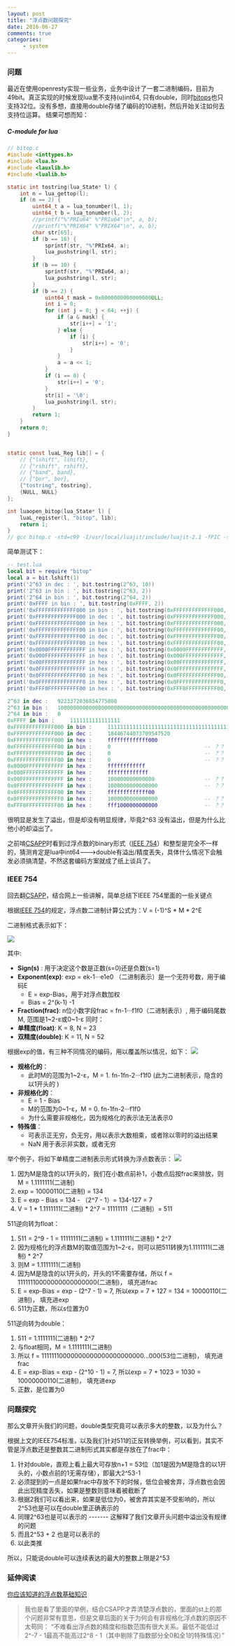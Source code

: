 ```yaml
---
layout: post
title: "浮点数问题探究"
date: 2016-06-27
comments: true
categories:
     - system
---
```


### 问题
最近在使用openresty实现一些业务，业务中设计了一套二进制编码，目前为49bit。真正实现的时候发现lua里不支持(u)int64, 只有double，同时[bitops](http://bitop.luajit.org/api.html)也只支持32位。没有多想，直接用double存储了编码的10进制，然后开始关注如何去支持位运算。
结果可想而知：

##### C-module for lua
```c
// bitop.c
#include <inttypes.h>
#include <lua.h>
#include <lauxlib.h>
#include <lualib.h>

static int tostring(lua_State* l) {
    int n = lua_gettop(l);
    if (n == 2) {
        uint64_t a = lua_tonumber(l, 1);
        uint64_t b = lua_tonumber(l, 2);
        //printf("%"PRIu64" %"PRIu64"\n", a, b);
        //printf("%"PRIX64" %"PRIX64"\n", a, b);
        char str[65];
        if (b == 16) {
            sprintf(str, "%"PRIx64, a);
            lua_pushstring(l, str);
        }
        if (b == 10) {
            sprintf(str, "%"PRIu64, a);
            lua_pushstring(l, str);
        }
        if (b == 2) {
            uint64_t mask = 0x8000000000000000ULL;
            int i = 0;
            for (int j = 0; j < 64; ++j) {
                if (a & mask) {
                    str[i++] = '1';
                } else {
                    if (i) {
                        str[i++] = '0';
                    }
                }
                a = a << 1;
            }
            if (i == 0) {
                str[i++] = '0';
            }
            str[i] = '\0';
            lua_pushstring(l, str);
        }
        return 1;
    }
    return 0;
}


static const luaL_Reg lib[] = {
    // {"lshift", lshift},
    // {"rshift", rshift},
    // {"band", band},
    // {"bor", bor},
    {"tostring", tostring},
    {NULL, NULL}
};

int luaopen_bitop(lua_State* l) {
    luaL_register(l, "bitop", lib);
    return 1;
}
// gcc bitop.c -std=c99 -I/usr/local/luajit/include/luajit-2.1 -fPIC -shared -o bitop.so
```
简单测试下：
```lua
-- test.lua
local bit = require "bitop"
local a = bit.lshift(1)
print('2^63 in dec : ', bit.tostring(2^63, 10))
print('2^63 in bin : ', bit.tostring(2^63, 2))
print('2^64 in bin : ', bit.tostring(2^64, 2))
print('0xFFFF in bin : ', bit.tostring(0xFFFF, 2))
print('0xFFFFFFFFFFFFF000 in bin : ', bit.tostring(0xFFFFFFFFFFFFF000, 2))
print('0xFFFFFFFFFFFFF000 in dec : ', bit.tostring(0xFFFFFFFFFFFFF000, 10))
print('0xFFFFFFFFFFFFF000 in hex : ', bit.tostring(0xFFFFFFFFFFFFF000, 16))
print('0xFFFFFFFFFFFFFF00 in bin : ', bit.tostring(0xFFFFFFFFFFFFFF00, 2)) 
print('0xFFFFFFFFFFFFFF00 in dec : ', bit.tostring(0xFFFFFFFFFFFFFF00, 10))
print('0xFFFFFFFFFFFFFF00 in hex : ', bit.tostring(0xFFFFFFFFFFFFFF00, 16))
print('0x0000FFFFFFFFFFFF in hex : ', bit.tostring(0x0000FFFFFFFFFFFF, 16))
print('0x000FFFFFFFFFFFFF in hex : ', bit.tostring(0x000FFFFFFFFFFFFF, 16))
print('0x00FFFFFFFFFFFFFF in hex : ', bit.tostring(0x00FFFFFFFFFFFFFF, 16))
print('0x0FFFFFFFFFFFFFFF in hex : ', bit.tostring(0x0FFFFFFFFFFFFFFF, 16))
print('0x0FFFFFFFFFFFFF00 in hex : ', bit.tostring(0x0FFFFFFFFFFFFF00, 16))
print('0x0FFFFFFFFFFFFFF0 in hex : ', bit.tostring(0x0FFFFFFFFFFFFFF0, 16))
print('0xFFF0FFFFFFFFFF00 in hex : ', bit.tostring(0xFFF0FFFFFFFFFF00, 16))
```

```lua
2^63 in dec : 	9223372036854775808
2^63 in bin : 	1000000000000000000000000000000000000000000000000000000000000000
2^64 in bin : 	0
0xFFFF in bin : 	1111111111111111
0xFFFFFFFFFFFFF000 in bin : 	1111111111111111111111111111111111111111111111111111000000000000
0xFFFFFFFFFFFFF000 in dec : 	18446744073709547520
0xFFFFFFFFFFFFF000 in hex : 	fffffffffffff000
0xFFFFFFFFFFFFFF00 in bin : 	0                              -- ？？
0xFFFFFFFFFFFFFF00 in dec : 	0                              -- ？？
0xFFFFFFFFFFFFFF00 in hex : 	0                              -- ？？
0x0000FFFFFFFFFFFF in hex : 	ffffffffffff                              
0x000FFFFFFFFFFFFF in hex : 	fffffffffffff                              
0x00FFFFFFFFFFFFFF in hex : 	100000000000000                -- ？？
0x0FFFFFFFFFFFFFFF in hex : 	1000000000000000               -- ？？
0x0FFFFFFFFFFFFF00 in hex : 	fffffffffffff00
0x0FFFFFFFFFFFFFF0 in hex : 	1000000000000000               -- ？？
0xFFF0FFFFFFFFFF00 in hex : 	fff1000000000000               -- ？？

```
很明显是发生了溢出，但是却没有明显规律，毕竟2^63 没有溢出，但是为什么比他小的却溢出了。

之前啃[CSAPP](https://book.douban.com/subject/1230413/)时看到过浮点数的binary形式（[IEEE 754](https://en.wikipedia.org/wiki/IEEE_floating_point)）和整型是完全不一样的，猜测肯定是lua中int64--->double有溢出/精度丢失，具体什么情况下会触发必须搞清楚，不然这套编码方案就成了纸上谈兵了。

### IEEE 754
回去翻[CSAPP](https://book.douban.com/subject/1230413/)，结合网上一些讲解，简单总结下IEEE 754里面的一些关键点

根据[IEEE 754](https://en.wikipedia.org/wiki/IEEE_floating_point)的规定，浮点数二进制计算公式为：V = (-1)^S * M * 2^E

二进制格式表示如下：

![](/images/blog_images/float.png)

其中:

- **Sign(s)** :  用于决定这个数是正数(s=0)还是负数(s=1)
- **Exponent(exp)**:  exp = ek-1···e1e0 （二进制表示）是一个无符号数，用于编码E
    - E = exp-Bias，用于对浮点数加权
    - Bias = 2^(k-1) -1
- **Fraction(frac)**:  n位小数字段frac = fn-1···f1f0（二进制表示）, 用于编码尾数M, 范围是1~2-ε或0~1-ε
同时：
- **单精度(float)**: K = 8, N = 23
- **双精度(double)**: K = 11, N = 52

根据exp的值，有三种不同情况的编码，用以覆盖所以情况，如下：
![](/images/blog_images/float1.png)

- **规格化的**：
    - 此时M的范围为1~2-ε，M = 1. fn-1fn-2···f1f0 (此为二进制表示，隐含的以1开头的 )
- **非规格化的**：
	- E = 1 - Bias
	- M的范围为0~1-ε，M =  0. fn-1fn-2···f1f0
	- 为什么需要非规格化，因为规格化的表示法无法表示0
- **特殊值**：
	- 可表示正无穷，负无穷，用以表示大数相乘，或者除以零时的溢出结果
	- NaN 用于表示非实数，或者无穷




举个例子，将如下单精度二进制表示形式转换为浮点数表示：
![](/images/blog_images/float2.png)

1. 因为M是隐含的以1开头的，我们在小数点前补1，小数点后按frac来排放，则M = 1.1111111(二进制) 
2. exp = 10000110(二进制) = 134
3. E = exp - Bias = 134 - （2^7 - 1）= 134-127 = 7
4. V = 1 * 1.1111111(二进制) * 2^7 = 11111111（二进制）= 511

511逆向转为float：

1. 511 = 2^9 - 1 = 11111111(二进制) = 1.1111111(二进制) * 2^7
2. 因为规格化的浮点数M的取值范围为1~2-ε，则可以把511转换为1.1111111(二进制) * 2^7
3. 则M = 1.1111111(二进制)
4. 因为M是隐含的以1开头的，开头的1不需要存储，所以 f = 11111110000000000000000(二进制)， 填充进frac
5. E = exp-Bias = exp - (2^7 - 1) = 7, 所以exp = 7 + 127 = 134 = 10000110(二进制)， 填充进exp
6. 511为正数，所以s位置为0

511逆向转为double：

1. 511 = 1.1111111(二进制) * 2^7
2. 与float相同，M =  1.1111111(二进制)
3. 所以 f = 11111110000000000000000000000...000(53位二进制)， 填充进frac
4. E = exp-Bias = exp - (2^10 - 1) = 7, 所以exp = 7 + 1023 = 1030 = 10000000110(二进制)， 填充进exp
5. 正数，是位置为0


### 问题探究

那么文章开头我们的问题，double类型究竟可以表示多大的整数，以及为什么？

根据上文的IEEE754标准，以及我们针对511的正反转换举例，可以看到，其实不管是浮点数还是整数其二进制形式其实都是存放在了frac中：

1. 针对double，直观上看上最大可存放n+1 = 53位（加1是因为M是隐含的以1开头的，小数点前的1无需存储），即最大2^53-1
2. 必须提到的一点是如果frac中存放不下的时候，低位会被舍弃，浮点数也会因此出现精度丢失，如果是整数则意味着被截断了
3. 根据2我们可以看出来，如果是低位为0，被舍弃其实是不受影响的，所以2^53也是可以在double里正确表示的
4. 同理2^63也是可以表示的 ------- 这解释了我们文章开头问题中溢出没有规律的问题
5. 而且2^53 + 2 也是可以表示的
6. 以此类推

所以，只能说double可以连续表达的最大的整数上限是2^53

### 延伸阅读

[你应该知道的浮点数基础知识](http://cenalulu.github.io/linux/about-denormalized-float-number/) 

>我也是看了里面的举例，结合CSAPP才弄清楚浮点数的，里面的st上的那个问题非常有意思，但是文章后面的关于为何会有非规格化浮点数的原因不太苟同：
“不难看出浮点数的精度和指数范围有很大关系。最低不能低过2^-7 - 1最高不能高过2^8 - 1（其中剔除了指数部分全0和全1的特殊情况）”
